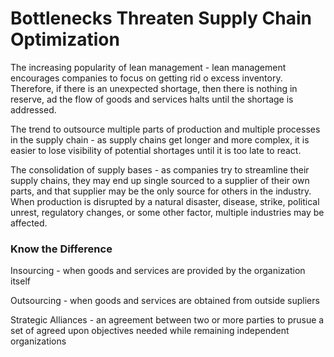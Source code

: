 # Bottlenecks Threaten Supply Chain Optimization

The increasing popularity of lean management - lean management encourages companies to focus on getting rid o excess inventory. Therefore, if there is an unexpected shortage, then there is nothing in reserve, ad the flow of goods and services halts until the shortage is addressed. 

The trend to outsource multiple parts of production and multiple processes in the supply chain - as supply chains get longer and more complex, it is easier to lose visibility of potential shortages until it is too late to react.

The consolidation of supply bases - as companies try to streamline their supply chains, they may end up single sourced to a supplier of their own parts, and that supplier may be the only source for others in the industry. When production is disrupted by a natural disaster, disease, strike, political unrest, regulatory changes, or some other factor, multiple industries may be affected. 

### Know the Difference

Insourcing - when goods and services are provided by the organization itself

Outsourcing - when goods and services are obtained from outside supliers

Strategic Alliances - an agreement between two or more parties to prusue a set of agreed upon objectives needed while remaining independent organizations